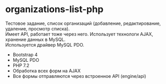 # organizations-list-php
Тестовое задание, список организаций (добавление, редактирование, удаление, просмотр списка). <br>
Имеет API, работает тоже через него. Использует технологи AJAX, хранение данных в MySQL. <br>Используется драйвер MySQL PDO.
<ul>
  <li>Bootstrap 4</li>
  <li>MySQL PDO</li>
  <li>PHP 7.2</li>
  <li>Обработка всех форм на AJAX</li>
  <li>Все формы отправляются через встроенное API (engine/api)</li>
</ul>
